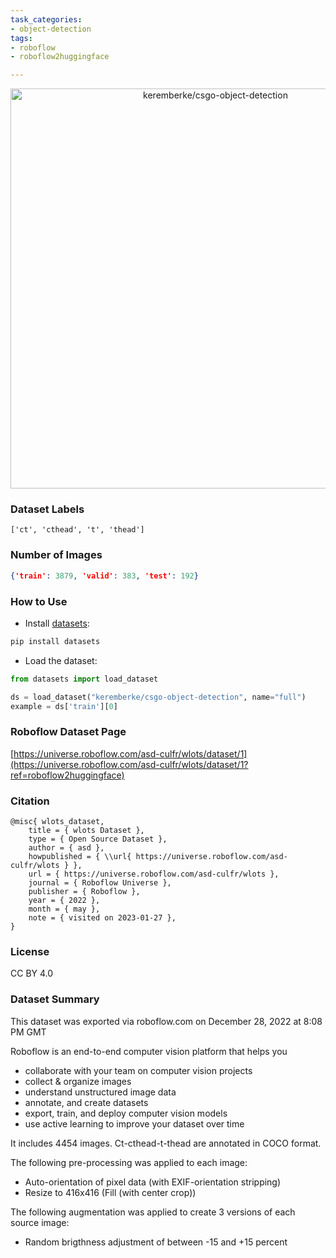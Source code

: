 ```yaml
---
task_categories:
- object-detection
tags:
- roboflow
- roboflow2huggingface

---
```


<div align="center">
  <img width="640" alt="keremberke/csgo-object-detection" src="https://huggingface.co/datasets/keremberke/csgo-object-detection/resolve/main/thumbnail.jpg">
</div>

### Dataset Labels

```
['ct', 'cthead', 't', 'thead']
```


### Number of Images

```json
{'train': 3879, 'valid': 383, 'test': 192}
```


### How to Use

- Install [datasets](https://pypi.org/project/datasets/):

```bash
pip install datasets
```

- Load the dataset:

```python
from datasets import load_dataset

ds = load_dataset("keremberke/csgo-object-detection", name="full")
example = ds['train'][0]
```

### Roboflow Dataset Page
[https://universe.roboflow.com/asd-culfr/wlots/dataset/1](https://universe.roboflow.com/asd-culfr/wlots/dataset/1?ref=roboflow2huggingface)

### Citation

```
@misc{ wlots_dataset,
    title = { wlots Dataset },
    type = { Open Source Dataset },
    author = { asd },
    howpublished = { \\url{ https://universe.roboflow.com/asd-culfr/wlots } },
    url = { https://universe.roboflow.com/asd-culfr/wlots },
    journal = { Roboflow Universe },
    publisher = { Roboflow },
    year = { 2022 },
    month = { may },
    note = { visited on 2023-01-27 },
}
```

### License
CC BY 4.0

### Dataset Summary
This dataset was exported via roboflow.com on December 28, 2022 at 8:08 PM GMT

Roboflow is an end-to-end computer vision platform that helps you
* collaborate with your team on computer vision projects
* collect & organize images
* understand unstructured image data
* annotate, and create datasets
* export, train, and deploy computer vision models
* use active learning to improve your dataset over time

It includes 4454 images.
Ct-cthead-t-thead are annotated in COCO format.

The following pre-processing was applied to each image:
* Auto-orientation of pixel data (with EXIF-orientation stripping)
* Resize to 416x416 (Fill (with center crop))

The following augmentation was applied to create 3 versions of each source image:
* Random brigthness adjustment of between -15 and +15 percent



